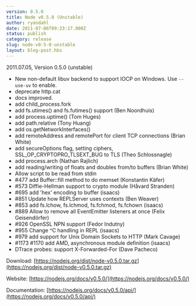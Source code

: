 ```yaml
---
version: 0.5.0
title: Node v0.5.0 (Unstable)
author: ryandahl
date: 2011-07-06T09:23:17.000Z
status: publish
category: release
slug: node-v0-5-0-unstable
layout: blog-post.hbs
---
```


2011.07.05, Version 0.5.0 (unstable)

* New non-default libuv backend to support IOCP on Windows. Use `--use-uv` to enable.
* deprecate http.cat
* docs improved.
* add child\_process.fork
* add fs.utimes() and fs.futimes() support (Ben Noordhuis)
* add process.uptime() (Tom Huges)
* add path.relative (Tony Huang)
* add os.getNetworkInterfaces()
* add remoteAddress and remotePort for client TCP connections (Brian White)
* add secureOptions flag, setting ciphers, SSL\_OP\_CRYPTOPRO\_TLSEXT\_BUG to TLS (Theo Schlossnagle)
* add process.arch (Nathan Rajlich)
* add reading/writing of floats and doubles from/to buffers (Brian White)
* Allow script to be read from stdin
* #477 add Buffer::fill method to do memset (Konstantin Käfer)
* #573 Diffie-Hellman support to crypto module (Håvard Stranden)
* #695 add 'hex' encoding to buffer (isaacs)
* #851 Update how REPLServer uses contexts (Ben Weaver)
* #853 add fs.lchow, fs.lchmod, fs.fchmod, fs.fchown (isaacs)
* #889 Allow to remove all EventEmitter listeners at once (Felix Geisendörfer)
* #926 OpenSSL NPN support (Fedor Indutny)
* #955 Change ^C handling in REPL (isaacs)
* #979 add support for Unix Domain Sockets to HTTP (Mark Cavage)
* #1173 #1170 add AMD, asynchronous module definition (isaacs)
* DTrace probes: support X-Forwarded-For (Dave Pacheco)

Download: [https://nodejs.org/dist/node-v0.5.0.tar.gz](https://nodejs.org/dist/node-v0.5.0.tar.gz)

Website: [https://nodejs.org/docs/v0.5.0/](https://nodejs.org/docs/v0.5.0/)

Documentation: [https://nodejs.org/docs/v0.5.0/api/](https://nodejs.org/docs/v0.5.0/api/)
